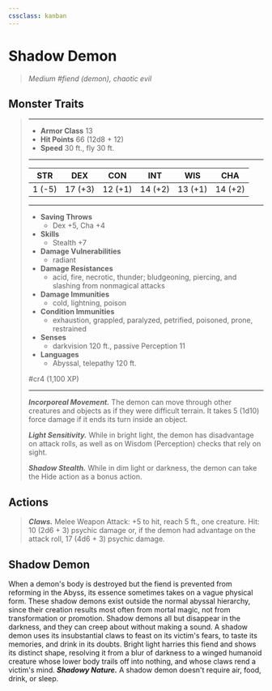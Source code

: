 ```yaml
---
cssclass: kanban
---
```


# Shadow Demon
>*Medium #fiend (demon), chaotic evil*
## Monster Traits
>___
>- **Armor Class** 13
>- **Hit Points** 66 (12d8 + 12)
>- **Speed** 30 ft., fly 30 ft.
>___
>|STR|DEX|CON|INT|WIS|CHA|
>|:---:|:---:|:---:|:---:|:---:|:---:|
>|1 (-5)|17 (+3)|12 (+1)|14 (+2)|13 (+1)|14 (+2)|
>___
>- **Saving Throws**
>	 - Dex +5, Cha +4
>- **Skills**
>	 - Stealth +7
>- **Damage Vulnerabilities**
>	 - radiant
>- **Damage Resistances**
>	 - acid, fire, necrotic, thunder; bludgeoning, piercing, and slashing from nonmagical attacks
>- **Damage Immunities**
>	 - cold, lightning, poison
>- **Condition Immunities**
>	 - exhaustion, grappled, paralyzed, petrified, poisoned, prone, restrained
>- **Senses**
>	 - darkvision 120 ft., passive Perception 11
>- **Languages**
>	 - Abyssal, telepathy 120 ft.
>
> #cr4 (1,100 XP)
>___
>***Incorporeal Movement.*** The demon can move through other creatures and objects as if they were difficult terrain. It takes 5 (1d10) force damage if it ends its turn inside an object.  
>
>***Light Sensitivity.*** While in bright light, the demon has disadvantage on attack rolls, as well as on Wisdom (Perception) checks that rely on sight.  
>
>***Shadow Stealth.*** While in dim light or darkness, the demon can take the Hide action as a bonus action.  
>
## Actions
>***Claws.*** Melee Weapon Attack: +5 to hit, reach 5 ft., one creature. Hit: 10 (2d6 + 3) psychic damage or, if the demon had advantage on the attack roll, 17 (4d6 + 3) psychic damage.
## Shadow Demon
When a demon's body is destroyed but the fiend is prevented from reforming in the Abyss, its essence sometimes takes on a vague physical form. These shadow demons exist outside the normal abyssal hierarchy, since their creation results most often from mortal magic, not from transformation or promotion.
Shadow demons all but disappear in the darkness, and they can creep about without making a sound. A shadow demon uses its insubstantial claws to feast on its victim's fears, to taste its memories, and drink in its doubts. Bright light harries this fiend and shows its distinct shape, resolving it from a blur of darkness to a winged humanoid creature whose lower body trails off into nothing, and whose claws rend a victim's mind.
***Shadowy Nature.*** A shadow demon doesn't require air, food, drink, or sleep.